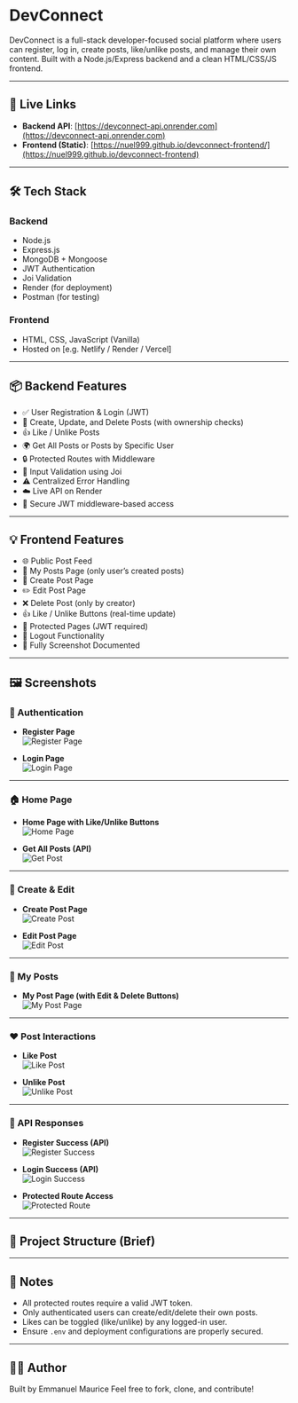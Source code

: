# DevConnect

DevConnect is a full-stack developer-focused social platform where users can register, log in, create posts, like/unlike posts, and manage their own content. Built with a Node.js/Express backend and a clean HTML/CSS/JS frontend.

---

## 🔗 Live Links

- **Backend API**: [https://devconnect-api.onrender.com](https://devconnect-api.onrender.com)
- **Frontend (Static)**: [https://nuel999.github.io/devconnect-frontend/](https://nuel999.github.io/devconnect-frontend)
---

## 🛠 Tech Stack

### Backend
- Node.js
- Express.js
- MongoDB + Mongoose
- JWT Authentication
- Joi Validation
- Render (for deployment)
- Postman (for testing)

### Frontend
- HTML, CSS, JavaScript (Vanilla)
- Hosted on [e.g. Netlify / Render / Vercel]

---

## 📦 Backend Features

- ✅ User Registration & Login (JWT)
- 📝 Create, Update, and Delete Posts (with ownership checks)
- 👍 Like / Unlike Posts
- 🌍 Get All Posts or Posts by Specific User
- 🔒 Protected Routes with Middleware
- 📏 Input Validation using Joi
- ⚠️ Centralized Error Handling
- ☁️ Live API on Render
- 🔐 Secure JWT middleware-based access

---

## 💡 Frontend Features

- 🌐 Public Post Feed
- 🧍 My Posts Page (only user’s created posts)
- 🧾 Create Post Page
- ✏️ Edit Post Page
- ❌ Delete Post (only by creator)
- 👍 Like / Unlike Buttons (real-time update)
- 🔐 Protected Pages (JWT required)
- 🚪 Logout Functionality
- 📸 Fully Screenshot Documented

---

## 🖼 Screenshots

### 🔐 Authentication
- **Register Page**  
  ![Register Page](./screenshots/Register-Page.png)

- **Login Page**  
  ![Login Page](./screenshots/Login-Page.png)

---

### 🏠 Home Page
- **Home Page with Like/Unlike Buttons**  
  ![Home Page](./screenshots/Home%20page-with%20posts-like-unlike%20buttons.png)

- **Get All Posts (API)**  
  ![Get Post](./screenshots/Get-all-post.png)

---

### 📝 Create & Edit
- **Create Post Page**  
  ![Create Post](./screenshots/Create-post-page.png)

- **Edit Post Page**  
  ![Edit Post](./screenshots/Edit-post-page.png)

---

### 🙋 My Posts
- **My Post Page (with Edit & Delete Buttons)**  
  ![My Post Page](./screenshots/My-Posts-page-with%20Edit%20&%20Delete.png)

---

### ❤️ Post Interactions
- **Like Post**  
  ![Like Post](./screenshots/Liked-Post.png)

- **Unlike Post**  
  ![Unlike Post](./screenshots/Unlike-Post.png)

---

### 🔐 API Responses
- **Register Success (API)**  
  ![Register Success](./screenshots/Register-User.png)

- **Login Success (API)**  
  ![Login Success](./screenshots/Login-User.png)

- **Protected Route Access**  
  ![Protected Route](./screenshots/Protected-Route.png)

---

## 📁 Project Structure (Brief)



---

## 📌 Notes

- All protected routes require a valid JWT token.
- Only authenticated users can create/edit/delete their own posts.
- Likes can be toggled (like/unlike) by any logged-in user.
- Ensure `.env` and deployment configurations are properly secured.

---

## 👨‍💻 Author

Built by Emmanuel Maurice 
Feel free to fork, clone, and contribute!

